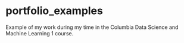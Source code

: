 # portfolio_examples
Example of my work during my time in the Columbia Data Science and Machine Learning 1 course. 
